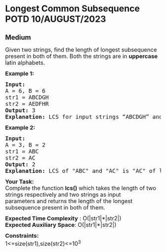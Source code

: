 # Longest Common Subsequence POTD 10/AUGUST/2023
## Medium
<div class="problems_problem_content__Xm_eO"><p><span style="font-size: 18px;">Given two strings, find the length of longest subsequence present in both of them. Both the strings are in <strong>uppercase </strong>latin alphabets.</span></p>
<p><span style="font-size: 18px;"><strong>Example 1:</strong></span></p>
<pre><span style="font-size: 18px;"><strong>Input:
</strong>A = 6, B = 6
str1 = ABCDGH
str2 = AEDFHR
<strong>Output: </strong>3<strong>
Explanation: </strong>LCS for input strings “ABCDGH” and “AEDFHR” is “ADH” of length 3.</span>
</pre>
<p><span style="font-size: 18px;"><strong>Example 2:</strong></span></p>
<pre><span style="font-size: 18px;"><strong>Input:
</strong>A = 3, B = 2
str1 = ABC
str2 = AC
<strong>Output: </strong>2<strong>
Explanation: </strong>LCS of "ABC" and "AC" is "AC" of length 2.</span></pre>
<p><span style="font-size: 18px;"><strong>Your Task:</strong><br>Complete the function&nbsp;<strong>lcs()</strong>&nbsp;which takes the length of two strings respectively and two strings as input parameters&nbsp;and returns the&nbsp;length of the longest subsequence present in both of them. </span></p>
<p><span style="font-size: 18px;"><strong>Expected Time Complexity</strong> : O(|str1|*|str2|)<br><strong>Expected Auxiliary Space</strong>: O(|str1|*|str2|)</span></p>
<p><span style="font-size: 18px;"><strong>Constraints:</strong><br>1&lt;=size(str1),size(str2)&lt;=10<sup>3</sup></span></p></div>
